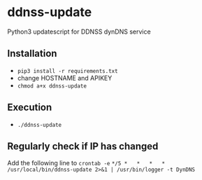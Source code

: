 # ddnss-update
Python3 updatescript for DDNSS dynDNS service

## Installation

* `pip3 install -r requirements.txt`
* change HOSTNAME and APIKEY
* `chmod a+x ddnss-update`

## Execution

* `./ddnss-update`

## Regularly check if IP has changed

Add the following line to `crontab -e`
`*/5 *   *   *   *    /usr/local/bin/ddnss-update 2>&1 | /usr/bin/logger -t DynDNS`
